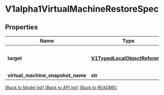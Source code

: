 # V1alpha1VirtualMachineRestoreSpec

## Properties
Name | Type | Description | Notes
------------ | ------------- | ------------- | -------------
**target** | [**V1TypedLocalObjectReference**](V1TypedLocalObjectReference.md) | initially only VirtualMachine type supported | 
**virtual_machine_snapshot_name** | **str** |  | 

[[Back to Model list]](../README.md#documentation-for-models) [[Back to API list]](../README.md#documentation-for-api-endpoints) [[Back to README]](../README.md)


